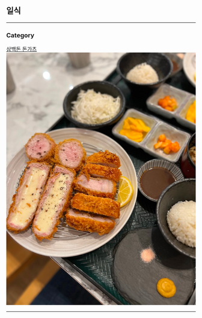 ## 일식

---

### Category

[삼백돈 돈가츠](/sambaek/sambaek.md)
<img src="sambaek/img/food.jpg?raw=true"/>

---
